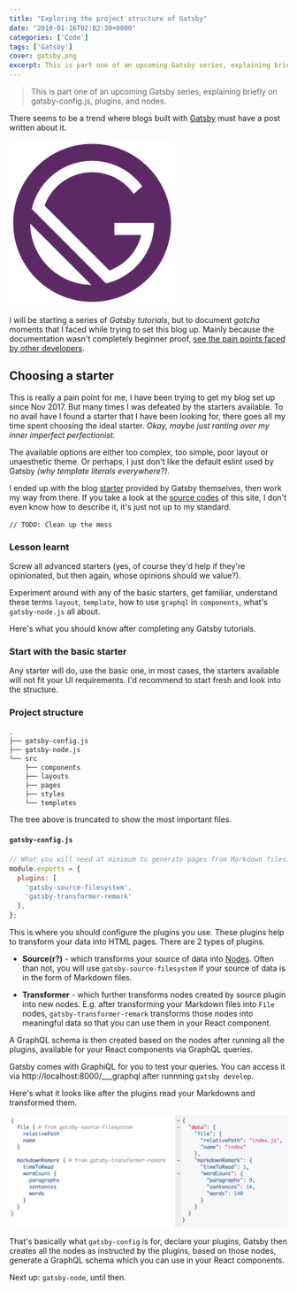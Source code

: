 ```yaml
---
title: "Exploring the project structure of Gatsby"
date: "2018-01-16T02:02:30+0800"
categories: ['Code']
tags: ['Gatsby']
cover: gatsby.png
excerpt: This is part one of an upcoming Gatsby series, explaining briefly on gatsby-config.js, plugins, and nodes.
---
```


> This is part one of an upcoming Gatsby series, explaining briefly on gatsby-config.js, plugins, and nodes.

There seems to be a trend where blogs built with [Gatsby](https://www.gatsbyjs.org) must have a post written about it.

![Gatsby](./gatsby.png "Gatsby")

I will be starting a series of _Gatsby tutorials_, but to document _gotcha_ moments that I faced while trying to set this blog up. Mainly because the documentation wasn't completely beginner proof, [see the pain points faced by other developers](https://www.gatsbyjs.org/blog/2017-12-20-introducing-the-gatsby-ux-research-program/#what-are-the-top-10-pain-points-of-gatsby-users).

## Choosing a starter
This is really a pain point for me, I have been trying to get my blog set up since Nov 2017. But many times I was defeated by the starters available. To no avail have I found a starter that I have been looking for, there goes all my time spent choosing the ideal starter. _Okay, maybe just ranting over my inner imperfect perfectionist._

The available options are either too complex, too simple, poor layout or unaesthetic theme. Or perhaps, I just don't like the default eslint used by Gatsby _(why template literals everywhere?)_.

I ended up with the blog [starter](https://github.com/gatsbyjs/gatsby-starter-blog) provided by Gatsby themselves, then work my way from there. If you take a look at the [source codes](https://github.com/alvinthen/yaobin.me/tree/b707d3c788371beec3f0d87c44cc60cb331b9db9) of this site, I don't even know how to describe it, it's just not up to my standard.

`// TODO: Clean up the mess`

### Lesson learnt
Screw all advanced starters (yes, of course they'd help if they're opinionated, but then again, whose opinions should we value?).

Experiment around with any of the basic starters, get familiar, understand these terms `layout`, `template`, how to use `graphql` in `components`, what's `gatsby-node.js` all about.

Here's what you should know after completing any Gatsby tutorials.

### Start with the basic starter
Any starter will do, use the basic one, in most cases, the starters available will not fit your UI requirements. I'd recommend to start fresh and look into the structure.

### Project structure
```
.
├── gatsby-config.js
├── gatsby-node.js
└── src
    ├── components
    ├── layouts
    ├── pages
    ├── styles
    └── templates
```

The tree above is truncated to show the most important files.

#### `gatsby-config.js`
```javascript
// What you will need at minimum to generate pages from Markdown files.
module.exports = {
  plugins: [
    'gatsby-source-filesystem',
    'gatsby-transformer-remark'
  ],
};
```

This is where you should configure the plugins you use. These plugins help to transform your data into HTML pages. There are 2 types of plugins.

* **Source(r?)** - which transforms your source of data into [Nodes](https://www.gatsbyjs.org/docs/node-interface/). Often than not, you will use `gatsby-source-filesystem` if your source of data is in the form of Markdown files.

* **Transformer** - which further transforms nodes created by source plugin into new nodes. E.g. after transforming your Markdown files into `File` nodes, `gatsby-transformer-remark` transforms those nodes into meaningful data so that you can use them in your React component.

A GraphQL schema is then created based on the nodes after running all the plugins, available for your React components via GraphQL queries.

Gatsby comes with GraphiQL for you to test your queries. You can access it via http://localhost:8000/___graphql after runnning `gatsby develop`.

Here's what it looks like after the plugins read your Markdowns and transformed them.

![GraphQL](./graphql.png "Results from the plugins, as shown in GraphiQL")

That's basically what `gatsby-config` is for, declare your plugins, Gatsby then creates all the nodes as instructed by the plugins, based on those nodes, generate a GraphQL schema which you can use in your React components.

Next up: `gatsby-node`, until then.
